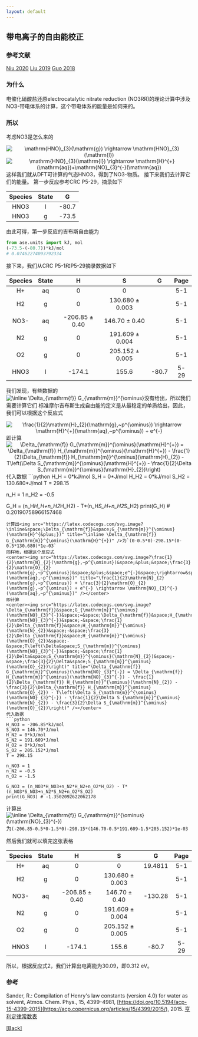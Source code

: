 ```yaml
---
layout: default
---
```


## 带电离子的自由能校正

### 参考文献
[Niu 2020](<https://doi.org/10.1002/adfm.202008533>)
[Liu 2019](<https://doi.org/10.1021/acscatal.9b02179>)
[Guo 2018](<https://doi.org/10.1021/acscatal.7b01371>)

### 为什么
电催化硝酸盐还原electrocatalytic nitrate reduction (NO3RR)的理论计算中涉及NO3-带电体系的计算，这个带电体系的能量是如何来的。

### 所以
考虑NO3是怎么来的
<center><img src="https://latex.codecogs.com/svg.image?\mathrm{HNO}_{3}(\mathrm{g})&space;\rightarrow&space;\mathrm{HNO}_{3}(\mathrm{l})" title="\mathrm{HNO}_{3}(\mathrm{g}) \rightarrow \mathrm{HNO}_{3}(\mathrm{l})" /></center>
<center><img src="https://latex.codecogs.com/svg.image?\mathrm{HNO}_{3}(\mathrm{l})&space;\rightarrow&space;\mathrm{H}^{&plus;}(\mathrm{aq})&plus;\mathrm{NO}_{3}^{-}(\mathrm{aq})" title="\mathrm{HNO}_{3}(\mathrm{l}) \rightarrow \mathrm{H}^{+}(\mathrm{aq})+\mathrm{NO}_{3}^{-}(\mathrm{aq})" /></center>
这样我们就从DFT可计算的气态HNO3，得到了NO3-物质。
接下来我们去计算它们的能量。
第一步反应参考CRC P5-29，摘录如下

| Species | State |   G   |
|:-------:|:-----:|:-----:|
|   HNO3  |   l   | -80.7 |
|   HNO3  |   g   | -73.5 |

由此可得，第一步反应的吉布斯自由能为
```python
from ase.units import kJ, mol
(-73.5-(-80.7))*kJ/mol
# 0.07462274093792334
```

接下来，我们从CRC P5-1和P5-29摘录数据如下

| Species | State |        H       |        S        |   G   | Page |
|:-------:|:-----:|:--------------:|:---------------:|:-----:|:----:|
|    H+   |   aq  |        0       |        0        |       |  5-1 |
|    H2   |   g   |        0       | 130.680 ± 0.003 |       |  5-1 |
|   NO3-  |   aq  | -206.85 ± 0.40 |  146.70 ± 0.40  |       |  5-1 |
|    N2   |   g   |        0       | 191.609 ± 0.004 |       |  5-1 |
|    O2   |   g   |        0       | 205.152 ± 0.005 |       |  5-1 |
|   HNO3  |   l   |     -174.1     |      155.6      | -80.7 | 5-29 |

我们发现，有些数据的<img src="https://latex.codecogs.com/svg.image?\inline&space;\Delta_{\mathrm{f}}&space;G_{\mathrm{m}}^{\ominus}" title="\inline \Delta_{\mathrm{f}} G_{\mathrm{m}}^{\ominus}" />没有给出，所以我们需要计算它们
标准摩尔吉布斯生成自由能的定义是从最稳定的单质给出，因此，我们可以根据这个反应式
<center><img src="https://latex.codecogs.com/svg.image?\frac{1}{2}\mathrm{H}_{2}(\mathrm{g},~p^{\ominus})&space;\rightarrow&space;\mathrm{H}^{&plus;}(\mathrm{aq},~p^{\ominus})&space;&plus;&space;e^{-}" title="\frac{1}{2}\mathrm{H}_{2}(\mathrm{g},~p^{\ominus}) \rightarrow \mathrm{H}^{+}(\mathrm{aq},~p^{\ominus}) + e^{-}" /></center>
即计算
<center><img src="https://latex.codecogs.com/svg.image?\Delta_{\mathrm{f}}&space;G_{\mathrm{m}}^{\ominus}(\mathrm{H}^{&plus;})&space;=&space;\Delta_{\mathrm{f}}&space;H_{\mathrm{m}}^{\ominus}(\mathrm{H}^{&plus;})&space;-&space;\frac{1}{2}\Delta_{\mathrm{f}}&space;H_{\mathrm{m}}^{\ominus}(\mathrm{H}_{2})&space;-&space;T\left(\Delta&space;S_{\mathrm{m}}^{\ominus}(\mathrm{H}^{&plus;})&space;-&space;\frac{1}{2}\Delta&space;S_{\mathrm{m}}^{\ominus}(\mathrm{H}_{2})\right)" title="\Delta_{\mathrm{f}} G_{\mathrm{m}}^{\ominus}(\mathrm{H}^{+}) = \Delta_{\mathrm{f}} H_{\mathrm{m}}^{\ominus}(\mathrm{H}^{+}) - \frac{1}{2}\Delta_{\mathrm{f}} H_{\mathrm{m}}^{\ominus}(\mathrm{H}_{2}) - T\left(\Delta S_{\mathrm{m}}^{\ominus}(\mathrm{H}^{+}) - \frac{1}{2}\Delta S_{\mathrm{m}}^{\ominus}(\mathrm{H}_{2})\right)" /></center>
代入数据
```python
H_H = 0*kJ/mol
S_H = 0*J/mol
H_H2 = 0*kJ/mol
S_H2 = 130.680*J/mol
T = 298.15

n_H = 1
n_H2 = -0.5

G_H = (n_H*H_H+n_H2*H_H2) - T*(n_H*S_H+n_H2*S_H2)
print(G_H) # 0.20190758966157468
```
计算出<img src="https://latex.codecogs.com/svg.image?\inline&space;\Delta_{\mathrm{f}}&space;G_{\mathrm{m}}^{\ominus}(\mathrm{H}^{&plus;})" title="\inline \Delta_{\mathrm{f}} G_{\mathrm{m}}^{\ominus}(\mathrm{H}^{+})" />为`(0-0.5*0)-298.15*(0-0.5*130.680)*1e-03`
同样地，根据这个反应式
<center><img src="https://latex.codecogs.com/svg.image?\frac{1}{2}\mathrm{N}_{2}(\mathrm{g},~p^{\ominus})&space;&plus;&space;\frac{3}{2}\mathrm{O}_{2}(\mathrm{g},~p^{\ominus})&space;&plus;&space;e^{-}&space;\rightarrow&space;\mathrm{NO}_{3}^{-}(\mathrm{aq},~p^{\ominus})" title="\frac{1}{2}\mathrm{N}_{2}(\mathrm{g},~p^{\ominus}) + \frac{3}{2}\mathrm{O}_{2}(\mathrm{g},~p^{\ominus}) + e^{-} \rightarrow \mathrm{NO}_{3}^{-}(\mathrm{aq},~p^{\ominus})" /></center>
即计算
<center><img src="https://latex.codecogs.com/svg.image?\Delta_{\mathrm{f}}&space;G_{\mathrm{m}}^{\ominus}(\mathrm{NO}_{3}^{-})&space;=&space;\Delta_{\mathrm{f}}&space;H_{\mathrm{m}}^{\ominus}(\mathrm{NO}_{3}^{-})&space;-&space;\frac{1}{2}\Delta_{\mathrm{f}}&space;H_{\mathrm{m}}^{\ominus}(\mathrm{N}_{2})&space;-&space;\frac{3}{2}\Delta_{\mathrm{f}}&space;H_{\mathrm{m}}^{\ominus}(\mathrm{O}_{2})&space;-&space;T\left(\Delta&space;S_{\mathrm{m}}^{\ominus}(\mathrm{NO}_{3}^{-})&space;-&space;\frac{1}{2}\Delta&space;S_{\mathrm{m}}^{\ominus}(\mathrm{N}_{2})&space;-&space;\frac{3}{2}\Delta&space;S_{\mathrm{m}}^{\ominus}(\mathrm{O}_{2})\right)" title="\Delta_{\mathrm{f}} G_{\mathrm{m}}^{\ominus}(\mathrm{NO}_{3}^{-}) = \Delta_{\mathrm{f}} H_{\mathrm{m}}^{\ominus}(\mathrm{NO}_{3}^{-}) - \frac{1}{2}\Delta_{\mathrm{f}} H_{\mathrm{m}}^{\ominus}(\mathrm{N}_{2}) - \frac{3}{2}\Delta_{\mathrm{f}} H_{\mathrm{m}}^{\ominus}(\mathrm{O}_{2}) - T\left(\Delta S_{\mathrm{m}}^{\ominus}(\mathrm{NO}_{3}^{-}) - \frac{1}{2}\Delta S_{\mathrm{m}}^{\ominus}(\mathrm{N}_{2}) - \frac{3}{2}\Delta S_{\mathrm{m}}^{\ominus}(\mathrm{O}_{2})\right)" /></center>
代入数据
```python
H_NO3 = -206.85*kJ/mol
S_NO3 = 146.70*J/mol
H_N2 = 0*kJ/mol
S_N2 = 191.609*J/mol
H_O2 = 0*kJ/mol
S_O2 = 205.152*J/mol
T = 298.15

n_NO3 = 1
n_N2 = -0.5
n_O2 = -1.5

G_NO3 = (n_NO3*H_NO3+n_N2*H_N2+n_O2*H_O2) - T*(n_NO3*S_NO3+n_N2*S_N2+n_O2*S_O2)
print(G_NO3) # -1.3502092622062178
```
计算出<img src="https://latex.codecogs.com/svg.image?\inline&space;\Delta_{\mathrm{f}}&space;G_{\mathrm{m}}^{\ominus}(\mathrm{NO}_{3}^{-})" title="\inline \Delta_{\mathrm{f}} G_{\mathrm{m}}^{\ominus}(\mathrm{NO}_{3}^{-})" />为`(-206.85-0.5*0-1.5*0)-298.15*(146.70-0.5*191.609-1.5*205.152)*1e-03`

然后我们就可以填完这张表格

| Species | State |        H       |        S        |    G    | Page |
|:-------:|:-----:|:--------------:|:---------------:|:-------:|:----:|
|    H+   |   aq  |        0       |        0        | 19.4811 |  5-1 |
|    H2   |   g   |        0       | 130.680 ± 0.003 |         |  5-1 |
|   NO3-  |   aq  | -206.85 ± 0.40 |  146.70 ± 0.40  | -130.28 |  5-1 |
|    N2   |   g   |        0       | 191.609 ± 0.004 |         |  5-1 |
|    O2   |   g   |        0       | 205.152 ± 0.005 |         |  5-1 |
|   HNO3  |   l   |     -174.1     |      155.6      |  -80.7  | 5-29 |

所以，根据反应式2，我们计算出电离能为30.09，即0.312 eV。

### 参考
Sander, R.: Compilation of Henry's law constants (version 4.0) for water as solvent, Atmos. Chem. Phys., 15, 4399–4981, [https://doi.org/10.5194/acp-15-4399-2015](<https://acp.copernicus.org/articles/15/4399/2015/>), 2015.
[亨利定律常数表](<https://max.book118.com/html/2017/0528/109971917.shtm>)

[[Back]](../)
